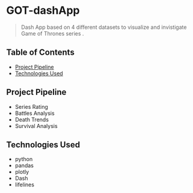 
# GOT-dashApp
> Dash App based on 4 different datasets to visualize and invistigate Game of Thrones series .

## Table of Contents
* [Project Pipeline](#Project-Pipeline)
* [Technologies Used](#technologies-used)



## Project Pipeline
- Series Rating  
- Battles Analysis 
- Death Trends 
- Survival Analysis 


## Technologies Used
- python
- pandas 
- plotly
- Dash
- lifelines

